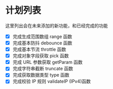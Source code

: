 # 计划列表

这里列出会在未来添加的新功能，和已经完成的功能

- [x] 完成生成范围数组 range 函数
- [x] 完成基本防抖 debounce 函数
- [x] 完成基本节流 throttle 函数
- [x] 完成对象字段获取 pick 函数
- [x] 完成 URL 参数获取 getParam 函数
- [x] 完成字符串截断 truncate 函数
- [x] 完成获取数据类型 type 函数
- [x] 完成校验 IP 规则 validateIP (IPv4)函数
